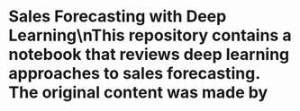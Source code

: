 # Sales Forecasting with Deep Learning\nThis repository contains a notebook that reviews deep learning approaches to sales forecasting. The original content was made by 